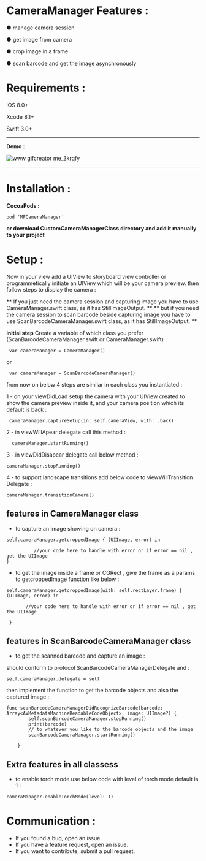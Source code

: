 # CameraManager Features :

● manage camera session 

● get image from camera 

● crop image in a frame

● scan barcode and get the image asynchronously  


# Requirements :

iOS 8.0+

Xcode 8.1+

Swift 3.0+

---------------------------------------------------------------------------
**Demo :** 

![www gifcreator me_3krqfy](https://cloud.githubusercontent.com/assets/13133764/22628149/36ce4070-ebe4-11e6-9fd9-fdd3fb2ce42f.gif)

---------------------------------------------------------------------------

# Installation :

**CocoaPods :**


```
pod 'MFCameraManager'

```

**or download CustomCameraManagerClass directory and add it manually to your project**  

# Setup :

Now in your view add a UIView to storyboard view controller or programmetically initiate an UIView which will be your camera preview. then follow steps to display the camera : 

** If you just need the camera session and capturing image you have to use CameraManager.swift class, as it has StillImageOutput. ** 
** but if you need the camera session to scan barcode beside capturing image you have to use ScanBarcodeCameraManager.swift class, as it has StillImageOutput. ** 

**initial step** Create a variable of which class you prefer (ScanBarcodeCameraManager.swift or CameraManager.swift) :

`  var cameraManager = CameraManager() `

or 

`  var cameraManager = ScanBarcodeCameraManager() `


from now on below 4 steps are similar in each class you instantiated :

1 - on your viewDidLoad setup the camera with your UIView created to show the camera preview inside it, and your camera position which its default is back :

`  cameraManager.captureSetup(in: self.cameraView, with: .back) `


2 - in viewWillApear delegate call this method : 

`   cameraManager.startRunning() `

3 - in viewDidDisapear delegate call below method :

` cameraManager.stopRunning() `

4 - to support landscape transitions add below code to viewWillTransition Delegate : 

` cameraManager.transitionCamera() `


**features in CameraManager class**
----------------------------

- to capture an image showing on camera  : 

```
self.cameraManager.getcroppedImage { (UIImage, error) in

          //your code here to handle with error or if error == nil , get the UIImage 
}
```

- to get the image inside a frame or CGRect , give the frame as a params to getcroppedImage function like below : 

```
self.cameraManager.getcroppedImage(with: self.rectLayer.frame) {  (UIImage, error) in
         
       //your code here to handle with error or if error == nil , get the UIImage 
           
 }

```

**features in ScanBarcodeCameraManager class**
----------------------------

- to get the scanned barcode and capture an image : 

should conform to protocol ScanBarcodeCameraManagerDelegate and : 

```
self.cameraManager.delegate = self

```

then implement the function to get the barcode objects and also the captured image :

```
func scanBarcodeCameraManagerDidRecognizeBarcode(barcode: Array<AVMetadataMachineReadableCodeObject>, image: UIImage?) {
        self.scanBarcodeCameraManager.stopRunning()
        print(barcode)
        // to whatever you like to the barcode objects and the image
        scanBarcodeCameraManager.startRunning()

    }
```

**Extra features in all classess**
----------------------------
- to enable torch mode use below code with level of torch mode default is 1 : 

`cameraManager.enableTorchMode(level: 1)`




# Communication :

- If you found a bug, open an issue.
- If you have a feature request, open an issue.
- If you want to contribute, submit a pull request.
